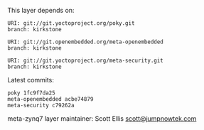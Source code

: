 This layer depends on:

    URI: git://git.yoctoproject.org/poky.git
    branch: kirkstone

    URI: git://git.openembedded.org/meta-openembedded
    branch: kirkstone

    URI: git://git.yoctoproject.org/meta-security.git
    branch: kirkstone

Latest commits:

    poky 1fc9f7da25
    meta-openembedded acbe74879
    meta-security c79262a

meta-zynq7 layer maintainer: Scott Ellis <scott@jumpnowtek.com>
